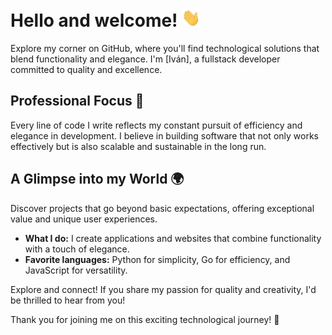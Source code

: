 # Hello and welcome! <img src="https://raw.githubusercontent.com/ABSphreak/ABSphreak/master/gifs/Hi.gif" width="30px">
Explore my corner on GitHub, where you'll find technological solutions that blend functionality and elegance. I'm [Iván], a fullstack developer committed to quality and excellence.

## Professional Focus 🌱

Every line of code I write reflects my constant pursuit of efficiency and elegance in development. I believe in building software that not only works effectively but is also scalable and sustainable in the long run.

## A Glimpse into my World 🌍

Discover projects that go beyond basic expectations, offering exceptional value and unique user experiences.

- **What I do:** I create applications and websites that combine functionality with a touch of elegance.
- **Favorite languages:** Python for simplicity, Go for efficiency, and JavaScript for versatility.

Explore and connect! If you share my passion for quality and creativity, I'd be thrilled to hear from you!

Thank you for joining me on this exciting technological journey! 🚀
